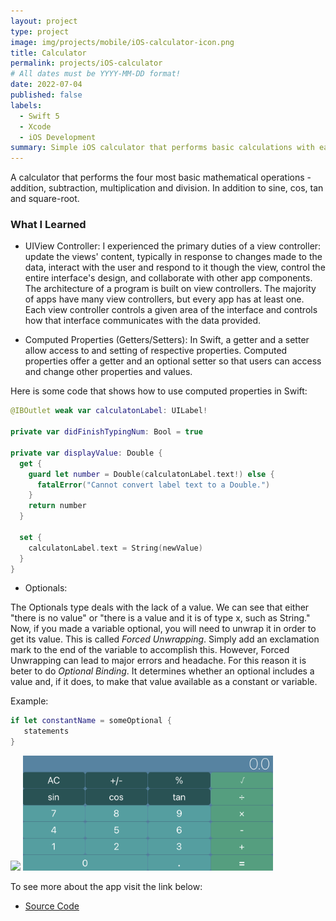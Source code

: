 ```yaml
---
layout: project
type: project
image: img/projects/mobile/iOS-calculator-icon.png
title: Calculator
permalink: projects/iOS-calculator
# All dates must be YYYY-MM-DD format!
date: 2022-07-04
published: false
labels:
  - Swift 5
  - Xcode
  - iOS Development
summary: Simple iOS calculator that performs basic calculations with ease.
---
```


A calculator that performs the four most basic mathematical operations - addition, subtraction, multiplication and division. In addition to sine, cos, tan and square-root.

### What I Learned

- UIView Controller:
I experienced the primary duties of a view controller: update the views' content, typically in response to changes made to the data, interact with the user and respond to it though the view, control the entire interface's design, and collaborate with other app components. The architecture of a program is built on view controllers. The majority of apps have many view controllers, but every app has at least one. Each view controller controls a given area of the interface and controls how that interface communicates with the data provided.

- Computed Properties (Getters/Setters):
In Swift, a getter and a setter allow access to and setting of respective properties. Computed properties offer a getter and an optional setter so that users can access and change other properties and values.

Here is some code that shows how to use computed properties in Swift:

```swift
@IBOutlet weak var calculatonLabel: UILabel!

private var didFinishTypingNum: Bool = true

private var displayValue: Double {
  get {
    guard let number = Double(calculatonLabel.text!) else {
      fatalError("Cannot convert label text to a Double.")
    }
    return number
  }

  set {
    calculatonLabel.text = String(newValue)
  }
}
```

- Optionals:

The Optionals type deals with the lack of a value. We can see that either "there is no value" or "there is a value and it is of type x, such as String." Now, if you made a variable optional, you will need to unwrap it in order to get its value. This is called *Forced Unwrapping*. Simply add an exclamation mark to the end of the variable to accomplish this. However, Forced Unwrapping can lead to major errors and headache. For this reason it is beter to do *Optional Binding*. It determines whether an optional includes a value and, if it does, to make that value available as a constant or variable.

Example:
```swift
if let constantName = someOptional {
   statements
}
```

<div class="text-center p-4">
  <img width="200px" src="../img/projects/mobile/calculator.gif" class="img-thumbnail" >
  <img width="400px" src="../img/projects/mobile/landscape-calculator.png" class="img-thumbnail" >
</div>

To see more about the app visit the link below:
- [Source Code](https://github.com/acatarinaoaraujo/iOS-calculator)
